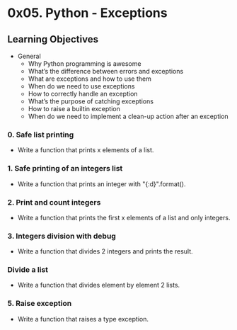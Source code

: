 # 0x05. Python - Exceptions
## Learning Objectives
* General
	- Why Python programming is awesome
	- What’s the difference between errors and exceptions
	- What are exceptions and how to use them
	- When do we need to use exceptions
	- How to correctly handle an exception
	- What’s the purpose of catching exceptions
	- How to raise a builtin exception
	- When do we need to implement a clean-up action after an exception
### 0. Safe list printing
* Write a function that prints x elements of a list.

### 1. Safe printing of an integers list
* Write a function that prints an integer with "{:d}".format().

### 2. Print and count integers
* Write a function that prints the first x elements of a list and only integers.

### 3. Integers division with debug
* Write a function that divides 2 integers and prints the result.

### Divide a list
* Write a function that divides element by element 2 lists.

### 5. Raise exception
* Write a function that raises a type exception.
